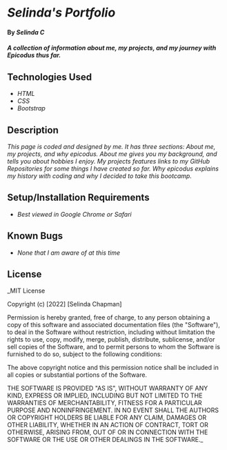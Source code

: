 # _Selinda's Portfolio_

#### By _**Selinda C**_

#### _A collection of information about me, my projects, and my journey with Epicodus thus far._

## Technologies Used

* _HTML_
* _CSS_
* _Bootstrap_

## Description

_This page is coded and designed by me. It has three sections: About me, my projects, and why epicodus. About me gives you my background, and tells you about hobbies I enjoy. My projects features links to my GitHub Repositories for some things I have created so far. Why epicodus explains my history with coding and why I decided to take this bootcamp._

## Setup/Installation Requirements

* _Best viewed in Google Chrome or Safari_

## Known Bugs

* _None that I am aware of at this time_

## License

_MIT License

Copyright (c) [2022] [Selinda Chapman]

Permission is hereby granted, free of charge, to any person obtaining a copy
of this software and associated documentation files (the "Software"), to deal
in the Software without restriction, including without limitation the rights
to use, copy, modify, merge, publish, distribute, sublicense, and/or sell
copies of the Software, and to permit persons to whom the Software is
furnished to do so, subject to the following conditions:

The above copyright notice and this permission notice shall be included in all
copies or substantial portions of the Software.

THE SOFTWARE IS PROVIDED "AS IS", WITHOUT WARRANTY OF ANY KIND, EXPRESS OR
IMPLIED, INCLUDING BUT NOT LIMITED TO THE WARRANTIES OF MERCHANTABILITY,
FITNESS FOR A PARTICULAR PURPOSE AND NONINFRINGEMENT. IN NO EVENT SHALL THE
AUTHORS OR COPYRIGHT HOLDERS BE LIABLE FOR ANY CLAIM, DAMAGES OR OTHER
LIABILITY, WHETHER IN AN ACTION OF CONTRACT, TORT OR OTHERWISE, ARISING FROM,
OUT OF OR IN CONNECTION WITH THE SOFTWARE OR THE USE OR OTHER DEALINGS IN THE
SOFTWARE._